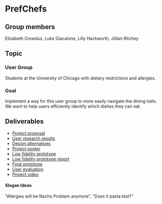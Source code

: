 PrefChefs
=========

## Group members
Elizabeth Crowdus, Luke Giacalone, Lilly Hackworth, Jillian Ritchey

## Topic
### User Group
Students at the University of Chicago with dietary restrictions and allergies.
### Goal
Implement a way for this user group to more easily navigate the dining halls. We want to help users efficiently identify which dishes they can eat. 

## Deliverables
* [Project proposal](https://ecrowdus.github.io/inclusive-tech-project/)
* [User research results](https://ecrowdus.github.io/inclusive-tech-project/)
* [Design alternatives](https://ecrowdus.github.io/inclusive-tech-project/)
* [Project poster](https://ecrowdus.github.io/inclusive-tech-project/)
* [Low fidelity prototype](https://ecrowdus.github.io/inclusive-tech-project/)
* [Low fidelity prototype report](https://ecrowdus.github.io/inclusive-tech-project/)
* [Final prototype](https://ecrowdus.github.io/inclusive-tech-project/)
* [User evaluation](https://ecrowdus.github.io/inclusive-tech-project/)
* [Project video](https://ecrowdus.github.io/inclusive-tech-project/)

#### Slogan Ideas
"Allergies will be Nacho Problem anymore", "Does it pasta test?"
